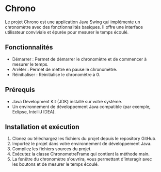 # Chrono
Le projet Chrono est une application Java Swing qui implémente un chronomètre avec des fonctionnalités basiques. Il offre une interface utilisateur conviviale et épurée pour mesurer le temps écoulé.

## Fonctionnalités

  - Démarrer : Permet de démarrer le chronomètre et de commencer à mesurer le temps.
  - Arrêter : Permet de mettre en pause le chronomètre.
  - Réinitialiser : Réinitialise le chronomètre à 0.

## Prérequis

  - Java Development Kit (JDK) installé sur votre système.
  - Un environnement de développement Java compatible (par exemple, Eclipse, IntelliJ IDEA).

## Installation et exécution

  1. Clonez ou téléchargez les fichiers du projet depuis le repository GitHub.
  2. Importez le projet dans votre environnement de développement Java.
  3. Compilez les fichiers sources du projet.
  4. Exécutez la classe ChronometreFrame qui contient la méthode main.
  5. La fenêtre du chronomètre s'ouvrira, vous permettant d'interagir avec les boutons et de mesurer le temps écoulé.
